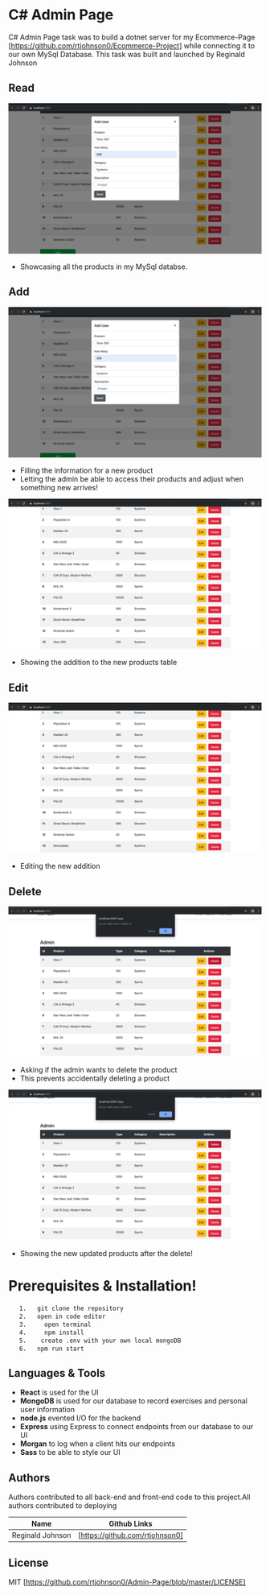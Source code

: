 # C# Admin Page



C# Admin Page task was to build a dotnet server for my Ecommerce-Page [https://github.com/rtjohnson0/Ecommerce-Project] while connecting it to our own MySql Database. This task was built and launched by Reginald Johnson

##  Read

![alt text](work/images/ADD.png)
-   Showcasing all the products in my MySql databse.



##  Add
![alt text](work/images/ADD.png)
-   Filling the information for a new product
-   Letting the admin be able to access their products and adjust when something new arrives!

![alt text](work/images/Addpt2.png)
-   Showing the addition to the new products table

## Edit

![alt text](work/images/Update.png)

-   Editing the new addition

## Delete

![alt text](work/images/Delete.png)
-   Asking if the admin wants to delete the product
-   This prevents accidentally deleting a product

![alt text](work/images/Delete.png)
-   Showing the new updated products after the delete!

















# Prerequisites & Installation!
```
   1.   git clone the repository
   2.   open in code editor
   3.     open terminal
   4.     npm install
   5.    create .env with your own local mongoDB
   6.   npm run start
  ```


##  Languages & Tools
  - __React__ is used for the UI
  - __MongoDB__ is used for our database to record exercises and personal user information
  - __node.js__  evented I/O for the backend
  - __Express__ using Express to connect endpoints from our database to our UI
  - __Morgan__ to log when a client hits our endpoints
  - __Sass__ to be able to style our UI



## Authors

Authors contributed to all back-end and front-end code to this project.All authors contributed to deploying

| Name | Github Links |
| ------ | ------ |
| Reginald Johnson | [https://github.com/rtjohnson0] |









License
----

MIT [https://github.com/rtjohnson0/Admin-Page/blob/master/LICENSE]



   
